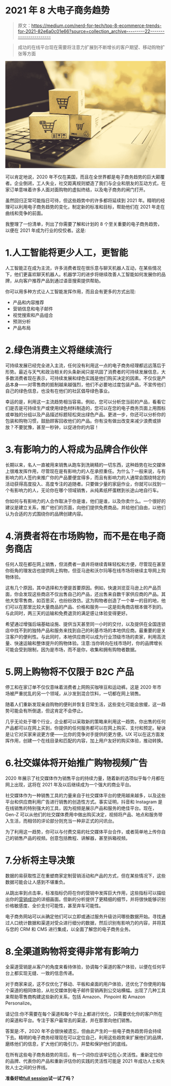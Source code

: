 # 2021 年 8 大电子商务趋势

> 原文：<https://medium.com/nerd-for-tech/top-8-ecommerce-trends-for-2021-82e6a0c01e66?source=collection_archive---------22----------------------->

> 成功的在线平台现在需要将注意力扩展到不断增长的客户期望、移动购物扩张等方面

![](img/5507cd55ab527655356d1364dd3cd3b2.png)

可以肯定地说，2020 年不仅在美国，而且在全世界都是电子商务趋势的巨大颠覆者。企业倒闭，工人失业，社交距离规则塑造了我们与企业和朋友的互动方式，在家订单意味着许多人面对面购物的虚拟终结，以及电子商务的闸门打开。

虽然回归正常可能指日可待，但这些趋势中的许多都将延续到 2021 年。精明的经理可以利用电子商务趋势的变化，制定新的标准和目标，帮助他们在 2021 年走在曲线和竞争的前面。

我整理了一份清单，列出了你需要了解和计划的 8 个至关重要的电子商务趋势，以便在 2021 年成为行业的佼佼者。这是:

# 1.人工智能将更少人工，更智能

人工智能正在成为主流，许多消费者现在很乐意与聊天机器人互动，在某些情况下，他们更喜欢聊天机器人。机器学习的进步将继续改善人工智能如何发展你的品牌，从向客户推荐产品到通过语音搜索提供帮助。

你可以用多种方式让人工智能发挥作用，而且会有更多的方式出现:

*   产品和内容推荐
*   营销信息和电子邮件
*   视觉搜索和产品组合
*   预测分析
*   产品布局

# 2.绿色消费主义将继续流行

可持续发展已经完全进入主流，任何没有利用这一点的电子商务经理都远远落后于形势。最近与天气和政治相关的头条新闻只是巩固了消费者的可持续发展信息，大多数消费者现在表示，可持续发展和绿色实践是他们购买决定的因素。不仅仅是产品本身——对零售商的抵制越来越强烈，他们不必要地过度包装产品，不宣传他们自己的绿色信息，也没有在他们的社区倡导绿色事业。

幸运的是，利用这一主流趋势相当容易。例如，您可以分析您当前的产品，看看它们是否是可持续生产或使用绿色材料制造的，您可以在您的电子商务页面上用图标或单独的分组以及产品描述标题轻松突出绿色产品。更进一步，你还可以分析你的包装和购物习惯，鼓励顾客回收他们的产品。你有没有做出改变来减少浪费或排放？不要犹豫，甚至一秒钟，以促进你的内容！

# 3.有影响力的人将成为品牌合作伙伴

长期以来，名人一直被用来销售从跑车到洗碗精的一切东西，这种趋势在社交媒体上很难发挥作用，尽管现在是有影响力的人在承担重任。为什么？一般来说，与有影响力的人签约来推广你的产品要便宜得多，而且有影响力的人通常会围绕特定的活动获得高度投入、高度专注的追随者。只要做少量的家庭作业，你就可以找到一个有影响力的人，无论你在哪个领域销售，从纯素纸杯蛋糕到长途山地自行车。

你如何与有影响力的人合作取决于你是谁，他们是谁，以及你卖什么。一个很好的建议是建立关系，推广他们的页面，向他们提供免费商品，并给他们自由，以他们认为合适的方式围绕你的品牌创建内容。

# 4.消费者将在市场购物，而不是在电子商务商店

任何人现在都在网上销售，但消费者一直并将继续青睐轻松和方便，尽管现在甚至你街角的理发店也提供网上购物，但亚马逊和沃尔玛等在线市场将继续主导网上购物体验。

这有几个原因，其中选择和方便是首要原因。例如，快速浏览亚马逊上的产品页面，你会发现这些商店不仅出售自己的产品，还出售来自数千家供应商的产品。其他大型零售商，如百思买，也纷纷效仿。这为购物者创造了一个单一的目的地，他们可以在那里比较大量商品的产品、价格和服务——这是街角商店根本做不到的。与此同时，两三天的运输和免费退货的满足感让体验变得更好。

希望通过增强后端基础设施、提供当天甚至同一小时的交付，以及提供在全国连锁店中找不到的独特产品和服务来找到自己的利基市场的本地供应商。最重要的是关注客户的便利性。与此同时，本地供应商可以成为行业顶级市场的卖家，利用高流量、快速运输和整体提升的购物体验。注意:当你转向在线市场时，你的品牌增长可能会受到限制，因为是市场，而不是你，收集和拥有购物者数据。

# 5.网上购物将不仅限于 B2C 产品

停工和在家订单不仅仅意味着消费者上网购买咖啡豆和运动裤。这是 2020 年市场被严重扰乱的另一个领域，从沙发到混合饮料，一切都在网上销售。

随着人们重新发现亲自购物的便利并恢复日常生活，这些变化可能会放缓，这一趋势可能会有所倒退，但这肯定不会停止。

几乎无论处于哪个行业，企业都可以采取新的策略来利用这一趋势。你出售的任何产品都可以在网上买到，你提供的任何服务都可以在网上购买、支付和预定。秘诀是让它对买家来说更方便——比你的竞争对手提供的更方便。UX 可以在这方面发挥作用，创建一个在线目录和匹配的内容，加上用户友好的购买体验，推动转换。

# 6.社交媒体将开始推广购物视频广告

2020 年展示了社交媒体作为销售平台的持续力量，随着新的选项似乎每个月都在网上出现，这将在 2021 年及以后继续成为一个强大的商业平台。

社交媒体作为一种销售工具的力量来自于社交媒体平台的使用越来越多，以及这些平台和供应商利用广告进行销售的创造性方式。事实证明，抖音和 Instagram 是在线销售的特别强大的工具，因为视频是展示产品和服务的绝佳平台。现在，Gen-Z 可以从他们的社交媒体费用中做出购买决定，视频将产品、地点和服务带入生活，而相邻的评论部分则充当一种非正式的问讯台。

为了利用这一趋势，你可以与付费交易的社交媒体平台合作，或者简单地上传你自己的销售产品的视频。创意包括教程、讲解器，甚至拆箱视频。

# 7.分析将主导决策

数据的易获取性正在重塑商家定制营销活动和产品的方式，但在某些情况下，这些数据可能会让人感到不堪重负。

从跳出率到点击率，标准指标仍将在你的营销中发挥巨大作用，这些指标可以描绘出你的[营销成功](https://www.fullsession.io/blog/ecommerce-website-marketing/)的详细画面。但新的分析提供了更精细的细节，并将很快能够识别价格敏感度、全价支付可能性，甚至弃车可能性。

电子商务网站可以从确定他们可以立即或通过服务升级访问哪些数据开始。寻找通过人口统计数据和渠道对受众进行细分的数据，然后识别有影响力的内容，并将其与您的 CRM 和 CMS 进行集成，以全面了解您的电子商务业务。

# 8.全渠道购物将变得非常有影响力

全渠道营销是从客户的角度来看待体验，协调每个渠道的客户体验，以便在任何平台上都实现无缝、一致的信息传递。

对于商家来说，这不仅优化了移动、平板和桌面的用户体验，还优化了你使用的每个渠道的相同体验，从社交媒体到电子邮件营销再到公交站横幅。出现了几种工具来帮助零售商构建这些新的关系，包括 Amazon、Pinpoint 和 Amazon Personalize。

请记住:你不需要在每个渠道和每个平台上都进行优化，只需要优化你的客户所在的渠道和平台。专注于客户最常去的渠道，并在那里向他们销售。

答案是:不，2020 年不会很快被遗忘，但由此产生的一些电子商务趋势将会持续下去。精明的电子商务经理现在可以定位自己，利用这些趋势来扩展他们的品牌，磨练他们的信息，扩大他们的吸引力，并垫和保护他们的底线。

在所有这些电子商务趋势的背后，有一个词你应该牢记在心:灵活性。重新定位你的品牌、代表你的产品和重新评估你的实践的灵活性可能是 2021 年成功人士和失败人士之间的分界线。

**准备好给**[**full session**](https://www.fullsession.io/)**试一试了吗？**